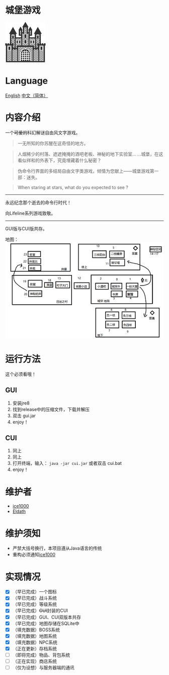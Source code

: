 # 城堡游戏
![icon](res/drawable/ic_launcher.png)

# Language

[English](/README.md)
[中文（简体）](README/zh_CN.md)

# 内容介绍

一个~~可爱的~~科幻解谜自由风文字游戏。

> 一无所知的你苏醒在这奇怪的地方。

> 人烟稀少的村落、遮遮掩掩的酒吧老板、神秘的地下实验室... ...城堡，在这看似祥和的外表下，究竟埋藏着什么秘密？

> 伪命令行界面的多结局自由文字类游戏，倾情为您献上——城堡游戏第一部：迷失。

> When staring at stars, what do you expected to see ?

----------

永远纪念那个逝去的命令行时代！

向Lifeline系列游戏致敬。

----------

GUI版与CUI版共存。<br/>

地图：<br/>
![map](res/drawable/map.png)

# 运行方法
这个必须看哦！

## GUI

1. 安装jre8
1. 找到release中的压缩文件，下载并解压
1. 双击 gui.jar
1. enjoy！

## CUI

1. 同上
1. 同上
1. 打开终端，输入： ```java -jar cui.jar``` 或者双击 cui.bat
1. enjoy！

# 维护者
+ [ice1000](https://github.com/ice1000)
+ [Eldath](https://github.com/lizhaohan001)

# 维护须知
+ 严禁大括号换行，本项目遵从Java语言的传统
+ 重构必须通知[ice1000](https://github.com/ice1000)

# 实现情况
- [X] （早已完成）一个图标
- [X] （早已完成）战斗系统
- [X] （早已完成）等级系统
- [X] （早已完成）~~GUI~~封装的CUI
- [X] （早已完成）GUI、CUI双版本共存
- [X] （早已完成）地图存储在SQLite中
- [X] （填充数据）BOSS系统
- [X] （填充数据）地图系统
- [X] （填充数据）NPC系统
- [X] （正在更新）存档系统
- [ ] （即将完成）物品、背包系统
- [ ] （正在实现）商店系统
- [ ] （仅为设想）与服务器端的通讯